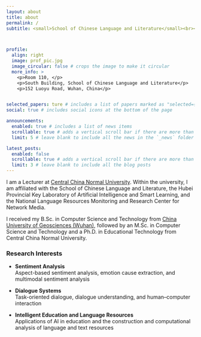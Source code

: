```yaml
---
layout: about
title: about
permalink: /
subtitle: <small>School of Chinese Language and Literature</small><br><small>Central China Normal University</small><br><small><i class="fa-solid fa-envelope"></i> ruifan@ccnu.edu.cn</small>



profile:
  align: right
  image: prof_pic.jpg
  image_circular: false # crops the image to make it circular
  more_info: >
    <p>Room 110, </p>
    <p>South Building, School of Chinese Language and Literature</p>
    <p>152 Luoyu Road, Wuhan, China</p>


selected_papers: ture # includes a list of papers marked as "selected={true}"
social: true # includes social icons at the bottom of the page

announcements:
  enabled: true # includes a list of news items
  scrollable: true # adds a vertical scroll bar if there are more than 3 news items
  limit: 5 # leave blank to include all the news in the `_news` folder

latest_posts:
  enabled: false
  scrollable: true # adds a vertical scroll bar if there are more than 3 new posts items
  limit: 3 # leave blank to include all the blog posts
---
```


I am a Lecturer at [Central China Normal University](https://www.ccnu.edu.cn/). Within the university, I am affiliated with the School of Chinese Language and Literature, the Hubei Provincial Key Laboratory of Artificial Intelligence and Smart Learning, and the National Language Resources Monitoring and Research Center for Network Media.

I received my B.Sc. in Computer Science and Technology from [China University of Geosciences (Wuhan)](https://www.cug.edu.cn/), followed by an M.Sc. in Computer Science and Technology and a Ph.D. in Educational Technology from Central China Normal University.

### Research Interests

- **Sentiment Analysis**  
  Aspect-based sentiment analysis, emotion cause extraction, and multimodal sentiment analysis  

- **Dialogue Systems**  
  Task-oriented dialogue, dialogue understanding, and human–computer interaction  

- **Intelligent Education and Language Resources**  
  Applications of AI in education and the construction and computational analysis of language and text resources
